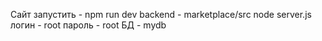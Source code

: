 Сайт запустить - npm run dev
backend - marketplace/src node server.js
логин - root
пароль - root
БД - mydb

